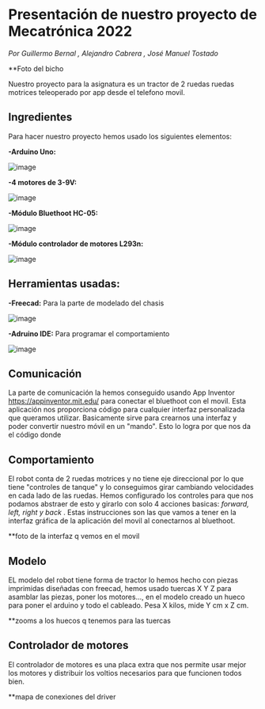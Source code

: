 # Presentación de nuestro proyecto de Mecatrónica 2022

_Por Guillermo Bernal , Alejandro Cabrera , José Manuel Tostado_

**Foto del bicho

Nuestro proyecto para la asignatura es un tractor de 2 ruedas ruedas motrices teleoperado por app desde el telefono movil.

## Ingredientes

Para hacer nuestro proyecto hemos usado los siguientes elementos:

**-Arduino Uno:**


![image](https://user-images.githubusercontent.com/78978241/206703556-9beb82ca-396a-45dd-9fb6-56bf9c305731.png)

**-4 motores de 3-9V:**


![image](https://user-images.githubusercontent.com/78978241/206705390-c4e8e6f5-bd84-41fc-ac36-bc11a7f63d9b.png)


**-Módulo Bluethoot HC-05:**


![image](https://user-images.githubusercontent.com/78978241/206704546-e121a6b2-a9e2-4671-84cf-f7c412763b5b.png)


**-Módulo controlador de motores L293n:**


![image](https://user-images.githubusercontent.com/78978241/206999985-b3fa2511-f53b-4acd-b831-b7048cafca52.png)


## Herramientas usadas:

**-Freecad:** Para la parte de modelado del chasis


![image](https://user-images.githubusercontent.com/78978241/206735960-db3ce73c-ee41-41e9-9f8d-a237ad81be0d.png)

**-Adruino IDE:** Para programar el comportamiento


![image](https://user-images.githubusercontent.com/78978241/206736251-36cb75ad-4bba-4944-8b28-d04b4dac48ac.png)


## Comunicación

La parte de comunicación la hemos conseguido usando App Inventor https://appinventor.mit.edu/ para conectar el bluethoot con el movil.
Esta aplicación nos proporciona código para cualquier interfaz personalizada que queramos utilizar. Basicamente sirve para crearnos una interfaz y poder convertir nuestro móvil en un "mando". Esto lo logra por que nos da el código donde 

## Comportamiento

El  robot conta de 2 ruedas motrices y no tiene eje direccional por lo que tiene "controles de tanque" y lo conseguimos girar cambiando velocidades en cada lado de las ruedas. Hemos configurado los controles para que nos podamos abstraer de esto y girarlo con solo 4 acciones basicas: _forward, left, right y back_ . Estas instrucciones son las que vamos a tener en la interfaz gráfica de la aplicación del movil al conectarnos al bluethoot.

**foto de la interfaz q vemos en el movil

## Modelo

EL modelo del robot tiene forma de tractor lo hemos hecho con piezas imprimidas diseñadas con freecad, hemos usado tuercas X Y Z para asamblar las piezas, poner los motores..., en el modelo creado un hueco para poner el arduino y todo el cableado. 
Pesa X kilos, mide Y cm x Z cm.

**zooms a los huecos q tenemos para las tuercas

## Controlador de motores

El controlador de motores es una placa extra que nos permite usar mejor los motores y distribuir los voltios necesarios para que funcionen todos bien.

**mapa de conexiones del driver
